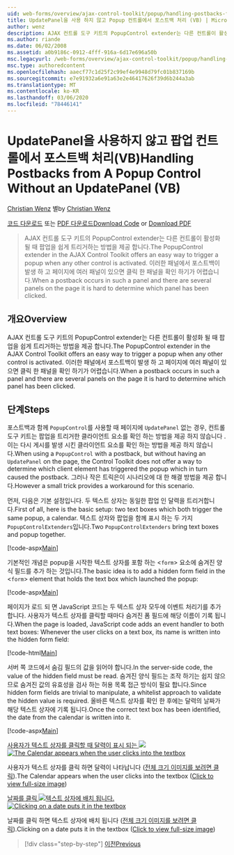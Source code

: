 ```yaml
---
uid: web-forms/overview/ajax-control-toolkit/popup/handling-postbacks-from-a-popup-control-without-an-updatepanel-vb
title: UpdatePanel을 사용 하지 않고 Popup 컨트롤에서 포스트백 처리 (VB) | Microsoft Docs
author: wenz
description: AJAX 컨트롤 도구 키트의 PopupControl extender는 다른 컨트롤이 활성화 될 때 팝업을 쉽게 트리거하는 방법을 제공 합니다. Su에서 포스트백이 발생 하는 경우 ...
ms.author: riande
ms.date: 06/02/2008
ms.assetid: a0b9186c-0912-4fff-916a-6d17e696a50b
msc.legacyurl: /web-forms/overview/ajax-control-toolkit/popup/handling-postbacks-from-a-popup-control-without-an-updatepanel-vb
msc.type: authoredcontent
ms.openlocfilehash: aaecf77c1d25f2c99ef4e9948d79fc01b837169b
ms.sourcegitcommit: e7e91932a6e91a63e2e46417626f39d6b244a3ab
ms.translationtype: MT
ms.contentlocale: ko-KR
ms.lasthandoff: 03/06/2020
ms.locfileid: "78446141"
---
```

# <a name="handling-postbacks-from-a-popup-control-without-an-updatepanel-vb"></a><span data-ttu-id="da00d-104">UpdatePanel을 사용하지 않고 팝업 컨트롤에서 포스트백 처리(VB)</span><span class="sxs-lookup"><span data-stu-id="da00d-104">Handling Postbacks from A Popup Control Without an UpdatePanel (VB)</span></span>

<span data-ttu-id="da00d-105">[Christian Wenz](https://github.com/wenz) 별</span><span class="sxs-lookup"><span data-stu-id="da00d-105">by [Christian Wenz](https://github.com/wenz)</span></span>

<span data-ttu-id="da00d-106">[코드 다운로드](https://download.microsoft.com/download/9/3/f/93f8daea-bebd-4821-833b-95205389c7d0/PopupControl3.vb.zip) 또는 [PDF 다운로드](https://download.microsoft.com/download/2/d/c/2dc10e34-6983-41d4-9c08-f78f5387d32b/popupcontrol3VB.pdf)</span><span class="sxs-lookup"><span data-stu-id="da00d-106">[Download Code](https://download.microsoft.com/download/9/3/f/93f8daea-bebd-4821-833b-95205389c7d0/PopupControl3.vb.zip) or [Download PDF](https://download.microsoft.com/download/2/d/c/2dc10e34-6983-41d4-9c08-f78f5387d32b/popupcontrol3VB.pdf)</span></span>

> <span data-ttu-id="da00d-107">AJAX 컨트롤 도구 키트의 PopupControl extender는 다른 컨트롤이 활성화 될 때 팝업을 쉽게 트리거하는 방법을 제공 합니다.</span><span class="sxs-lookup"><span data-stu-id="da00d-107">The PopupControl extender in the AJAX Control Toolkit offers an easy way to trigger a popup when any other control is activated.</span></span> <span data-ttu-id="da00d-108">이러한 패널에서 포스트백이 발생 하 고 페이지에 여러 패널이 있으면 클릭 한 패널을 확인 하기가 어렵습니다.</span><span class="sxs-lookup"><span data-stu-id="da00d-108">When a postback occurs in such a panel and there are several panels on the page it is hard to determine which panel has been clicked.</span></span>

## <a name="overview"></a><span data-ttu-id="da00d-109">개요</span><span class="sxs-lookup"><span data-stu-id="da00d-109">Overview</span></span>

<span data-ttu-id="da00d-110">AJAX 컨트롤 도구 키트의 PopupControl extender는 다른 컨트롤이 활성화 될 때 팝업을 쉽게 트리거하는 방법을 제공 합니다.</span><span class="sxs-lookup"><span data-stu-id="da00d-110">The PopupControl extender in the AJAX Control Toolkit offers an easy way to trigger a popup when any other control is activated.</span></span> <span data-ttu-id="da00d-111">이러한 패널에서 포스트백이 발생 하 고 페이지에 여러 패널이 있으면 클릭 한 패널을 확인 하기가 어렵습니다.</span><span class="sxs-lookup"><span data-stu-id="da00d-111">When a postback occurs in such a panel and there are several panels on the page it is hard to determine which panel has been clicked.</span></span>

## <a name="steps"></a><span data-ttu-id="da00d-112">단계</span><span class="sxs-lookup"><span data-stu-id="da00d-112">Steps</span></span>

<span data-ttu-id="da00d-113">포스트백과 함께 `PopupControl`를 사용할 때 페이지에 `UpdatePanel` 없는 경우, 컨트롤 도구 키트는 팝업을 트리거한 클라이언트 요소를 확인 하는 방법을 제공 하지 않습니다 .이는 다시 게시를 발생 시킨 클라이언트 요소를 확인 하는 방법을 제공 하지 않습니다.</span><span class="sxs-lookup"><span data-stu-id="da00d-113">When using a `PopupControl` with a postback, but without having an `UpdatePanel` on the page, the Control Toolkit does not offer a way to determine which client element has triggered the popup which in turn caused the postback.</span></span> <span data-ttu-id="da00d-114">그러나 작은 트릭은이 시나리오에 대 한 해결 방법을 제공 합니다.</span><span class="sxs-lookup"><span data-stu-id="da00d-114">However a small trick provides a workaround for this scenario.</span></span>

<span data-ttu-id="da00d-115">먼저, 다음은 기본 설정입니다. 두 텍스트 상자는 동일한 팝업 인 달력을 트리거합니다.</span><span class="sxs-lookup"><span data-stu-id="da00d-115">First of all, here is the basic setup: two text boxes which both trigger the same popup, a calendar.</span></span> <span data-ttu-id="da00d-116">텍스트 상자와 팝업을 함께 표시 하는 두 가지 `PopupControlExtenders`입니다.</span><span class="sxs-lookup"><span data-stu-id="da00d-116">Two `PopupControlExtenders` bring text boxes and popup together.</span></span>

[!code-aspx[Main](handling-postbacks-from-a-popup-control-without-an-updatepanel-vb/samples/sample1.aspx)]

<span data-ttu-id="da00d-117">기본적인 개념은 popup을 시작한 텍스트 상자를 포함 하는 &lt;`form`&gt; 요소에 숨겨진 양식 필드를 추가 하는 것입니다.</span><span class="sxs-lookup"><span data-stu-id="da00d-117">The basic idea is to add a hidden form field in the &lt;`form`&gt; element that holds the text box which launched the popup:</span></span>

[!code-aspx[Main](handling-postbacks-from-a-popup-control-without-an-updatepanel-vb/samples/sample2.aspx)]

<span data-ttu-id="da00d-118">페이지가 로드 되 면 JavaScript 코드는 두 텍스트 상자 모두에 이벤트 처리기를 추가 합니다. 사용자가 텍스트 상자를 클릭할 때마다 숨겨진 폼 필드에 해당 이름이 기록 됩니다.</span><span class="sxs-lookup"><span data-stu-id="da00d-118">When the page is loaded, JavaScript code adds an event handler to both text boxes: Whenever the user clicks on a text box, its name is written into the hidden form field:</span></span>

[!code-html[Main](handling-postbacks-from-a-popup-control-without-an-updatepanel-vb/samples/sample3.html)]

<span data-ttu-id="da00d-119">서버 쪽 코드에서 숨김 필드의 값을 읽어야 합니다.</span><span class="sxs-lookup"><span data-stu-id="da00d-119">In the server-side code, the value of the hidden field must be read.</span></span> <span data-ttu-id="da00d-120">숨겨진 양식 필드는 조작 하기는 쉽지 않으므로 숨겨진 값의 유효성을 검사 하는 허용 목록 접근 방식이 필요 합니다.</span><span class="sxs-lookup"><span data-stu-id="da00d-120">Since hidden form fields are trivial to manipulate, a whitelist approach to validate the hidden value is required.</span></span> <span data-ttu-id="da00d-121">올바른 텍스트 상자를 확인 한 후에는 달력의 날짜가 해당 텍스트 상자에 기록 됩니다.</span><span class="sxs-lookup"><span data-stu-id="da00d-121">Once the correct text box has been identified, the date from the calendar is written into it.</span></span>

[!code-aspx[Main](handling-postbacks-from-a-popup-control-without-an-updatepanel-vb/samples/sample4.aspx)]

<span data-ttu-id="da00d-122">[사용자가 텍스트 상자를 클릭할 때 달력이 표시 되는 ![](handling-postbacks-from-a-popup-control-without-an-updatepanel-vb/_static/image2.png)](handling-postbacks-from-a-popup-control-without-an-updatepanel-vb/_static/image1.png)</span><span class="sxs-lookup"><span data-stu-id="da00d-122">[![The Calendar appears when the user clicks into the textbox](handling-postbacks-from-a-popup-control-without-an-updatepanel-vb/_static/image2.png)](handling-postbacks-from-a-popup-control-without-an-updatepanel-vb/_static/image1.png)</span></span>

<span data-ttu-id="da00d-123">사용자가 텍스트 상자를 클릭 하면 달력이 나타납니다 ([전체 크기 이미지를 보려면 클릭](handling-postbacks-from-a-popup-control-without-an-updatepanel-vb/_static/image3.png)).</span><span class="sxs-lookup"><span data-stu-id="da00d-123">The Calendar appears when the user clicks into the textbox ([Click to view full-size image](handling-postbacks-from-a-popup-control-without-an-updatepanel-vb/_static/image3.png))</span></span>

<span data-ttu-id="da00d-124">[날짜를 클릭 ![텍스트 상자에 배치 됩니다.](handling-postbacks-from-a-popup-control-without-an-updatepanel-vb/_static/image5.png)](handling-postbacks-from-a-popup-control-without-an-updatepanel-vb/_static/image4.png)</span><span class="sxs-lookup"><span data-stu-id="da00d-124">[![Clicking on a date puts it in the textbox](handling-postbacks-from-a-popup-control-without-an-updatepanel-vb/_static/image5.png)](handling-postbacks-from-a-popup-control-without-an-updatepanel-vb/_static/image4.png)</span></span>

<span data-ttu-id="da00d-125">날짜를 클릭 하면 텍스트 상자에 배치 됩니다 ([전체 크기 이미지를 보려면 클릭](handling-postbacks-from-a-popup-control-without-an-updatepanel-vb/_static/image6.png)).</span><span class="sxs-lookup"><span data-stu-id="da00d-125">Clicking on a date puts it in the textbox ([Click to view full-size image](handling-postbacks-from-a-popup-control-without-an-updatepanel-vb/_static/image6.png))</span></span>

> [!div class="step-by-step"]
> [<span data-ttu-id="da00d-126">이전</span><span class="sxs-lookup"><span data-stu-id="da00d-126">Previous</span></span>](handling-postbacks-from-a-popup-control-with-an-updatepanel-vb.md)
